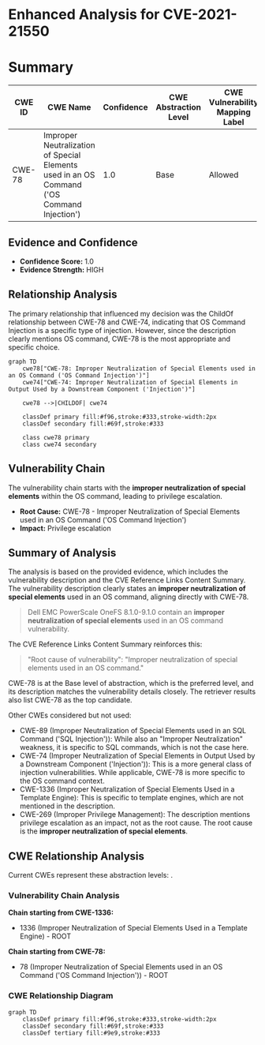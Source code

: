 # Enhanced Analysis for CVE-2021-21550

# Summary
| CWE ID | CWE Name | Confidence | CWE Abstraction Level | CWE Vulnerability Mapping Label | CWE-Vulnerability Mapping Notes |
|---|---|---|---|---|---|
| CWE-78 | Improper Neutralization of Special Elements used in an OS Command ('OS Command Injection') | 1.0 | Base | Allowed | Primary CWE |

## Evidence and Confidence

*   **Confidence Score:** 1.0
*   **Evidence Strength:** HIGH

## Relationship Analysis
The primary relationship that influenced my decision was the ChildOf relationship between CWE-78 and CWE-74, indicating that OS Command Injection is a specific type of injection. However, since the description clearly mentions OS command, CWE-78 is the most appropriate and specific choice.

```mermaid
graph TD
    cwe78["CWE-78: Improper Neutralization of Special Elements used in an OS Command ('OS Command Injection')"]
    cwe74["CWE-74: Improper Neutralization of Special Elements in Output Used by a Downstream Component ('Injection')"]
    
    cwe78 -->|CHILDOF| cwe74
    
    classDef primary fill:#f96,stroke:#333,stroke-width:2px
    classDef secondary fill:#69f,stroke:#333
    
    class cwe78 primary
    class cwe74 secondary
```

## Vulnerability Chain
The vulnerability chain starts with the **improper neutralization of special elements** within the OS command, leading to privilege escalation.
  - **Root Cause:** CWE-78 - Improper Neutralization of Special Elements used in an OS Command ('OS Command Injection')
  - **Impact:** Privilege escalation

## Summary of Analysis
The analysis is based on the provided evidence, which includes the vulnerability description and the CVE Reference Links Content Summary. The vulnerability description clearly states an **improper neutralization of special elements** used in an OS command, aligning directly with CWE-78.

> Dell EMC PowerScale OneFS 8.1.0-9.1.0 contain an **improper neutralization of special elements** used in an OS command vulnerability.

The CVE Reference Links Content Summary reinforces this:

> "Root cause of vulnerability": "Improper neutralization of special elements used in an OS command."

CWE-78 is at the Base level of abstraction, which is the preferred level, and its description matches the vulnerability details closely. The retriever results also list CWE-78 as the top candidate.

Other CWEs considered but not used:

*   CWE-89 (Improper Neutralization of Special Elements used in an SQL Command ('SQL Injection')): While also an "Improper Neutralization" weakness, it is specific to SQL commands, which is not the case here.
*   CWE-74 (Improper Neutralization of Special Elements in Output Used by a Downstream Component ('Injection')): This is a more general class of injection vulnerabilities. While applicable, CWE-78 is more specific to the OS command context.
*   CWE-1336 (Improper Neutralization of Special Elements Used in a Template Engine): This is specific to template engines, which are not mentioned in the description.
*   CWE-269 (Improper Privilege Management): The description mentions privilege escalation as an impact, not as the root cause. The root cause is the **improper neutralization of special elements**.


## CWE Relationship Analysis

Current CWEs represent these abstraction levels: .


### Vulnerability Chain Analysis

**Chain starting from CWE-1336:**
- 1336 (Improper Neutralization of Special Elements Used in a Template Engine) - ROOT


**Chain starting from CWE-78:**
- 78 (Improper Neutralization of Special Elements used in an OS Command ('OS Command Injection')) - ROOT



### CWE Relationship Diagram

```mermaid
graph TD
    classDef primary fill:#f96,stroke:#333,stroke-width:2px
    classDef secondary fill:#69f,stroke:#333
    classDef tertiary fill:#9e9,stroke:#333
```